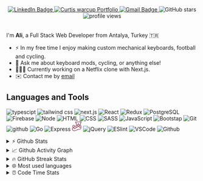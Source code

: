 <div id="header" align="center">
<div id="badges"></div>
	<a href="https://www.linkedin.com/in/curtiswarcup/">
		<img src="https://img.shields.io/badge/LinkedIn-64B3F3?style=for-the-badge&logo=linkedin&logoColor=white" alt="LinkedIn Badge"/>
	</a>
	<a href="https://www.alisen.me/">
		<img src="https://img.shields.io/badge/portfolio-89C5D2?style=for-the-badge&logoColor=white" alt="Curtis warcup Portfolio"/>
	</a>
  <a href="mailto:hello@alisen.me">
		<img src="https://img.shields.io/badge/Gmail-A9D8B3?style=for-the-badge&logo=gmail" alt="Gmail Badge"/>
	</a>
  <img src="https://img.shields.io/github/stars/alikdb?color=%23C2E59B&logo=Github&style=for-the-badge" alt="GitHub stars"/>

<a>
	<img src="https://komarev.com/ghpvc/?username=alikdb&style=for-the-badge&color=89C5D2" alt="profile views"/>
</a>
</div>

<br>
</br>

</div>
I'm <b>Ali</b>, a Full Stack Web Developer from Antalya, Turkey 🇹🇷

- ⚡️ In my free time I enjoy making custom mechanical keyboards, football and cycling.
- 🐶 Ask me about keyboard mods, cycling, or anything else!
- 👨🏼‍💻 Currently working on a Netflix clone with Next.js.
- ✉️ Contact me by [email]('hello@alisen.me')

## Languages and Tools

<p>
  <img title="typescript" width="25px" src="https://cdn.jsdelivr.net/gh/devicons/devicon/icons/typescript/typescript-original.svg" alt="typescipt" />
  <img title="TailwindCSS" width="25px" src="https://cdn.jsdelivr.net/gh/devicons/devicon/icons/tailwindcss/tailwindcss-plain.svg" alt="tailwind css" />
  <img title="Nextjs" width="25px" src="https://imgur.com/hPofQoP.png" alt="next.js" />
  <img title="React" width="25px" src="https://cdn.jsdelivr.net/gh/devicons/devicon/icons/react/react-original.svg" alt="React" />
  <img title="redux" width="25px" src="https://cdn.jsdelivr.net/gh/devicons/devicon/icons/redux/redux-original.svg" alt="Redux" />
  <img title="postgresql" width="25px" src="https://cdn.jsdelivr.net/gh/devicons/devicon/icons/postgresql/postgresql-original.svg" alt="PostgreSQL" />
  <img title="Firebase" width="25px" src="https://i.imgur.com/ySmf4g5.png" alt="Firebase" />
  <img title="Node.js" width="25px" src="https://cdn.jsdelivr.net/gh/devicons/devicon/icons/nodejs/nodejs-original.svg" alt="Node" />
  <img title="HTML5" width="25px" src="https://cdn.jsdelivr.net/gh/devicons/devicon/icons/html5/html5-original.svg" alt="HTML" />
  <img title="CSS3" width="25px" src="https://cdn.jsdelivr.net/gh/devicons/devicon/icons/css3/css3-original.svg" alt="CSS" />
  <img title="Sass" width="25px" src="https://cdn.jsdelivr.net/gh/devicons/devicon/icons/sass/sass-original.svg" alt="SASS" />
  <img title="JavaScript" width="25px" src="https://cdn.jsdelivr.net/gh/devicons/devicon/icons/javascript/javascript-original.svg" alt="JavaScript" />
  <img title="bootstrap" width="25px" src="https://img.icons8.com/color/48/000000/bootstrap.png" alt="Bootstap" />                    
  <img title="Git" width="25px" src="https://cdn.jsdelivr.net/gh/devicons/devicon/icons/git/git-original.svg" alt="Git" />
  <img title="GitHub" width="25px" src="https://user-images.githubusercontent.com/3369400/139448065-39a229ba-4b06-434b-bc67-616e2ed80c8f.png#gh-light-mode-only" alt="github" />
  <img title="go" width="25px" src="https://cdn.jsdelivr.net/gh/devicons/devicon/icons/go/go-original.svg" alt="Go" />       
  <img title="express" width="25px" src="https://cdn.jsdelivr.net/gh/devicons/devicon/icons/express/express-original.svg#gh-light-mode-only" alt="Express" />            
  <img title="jets" width="25px" src="https://raw.githubusercontent.com/devicons/devicon/1119b9f84c0290e0f0b38982099a2bd027a48bf1/icons/jest/jest-plain.svg" alt="Test" />
  <img title="jquery" width="25px" src="https://cdn.jsdelivr.net/gh/devicons/devicon/icons/jquery/jquery-original.svg" alt="jQuery" />
  <img title="eslint" width="25px" src="https://cdn.jsdelivr.net/gh/devicons/devicon/icons/eslint/eslint-original.svg#gh-dark-mode-only" alt="ESlint" />
  <img title="Visual Studio Code" width="25px" src="https://cdn.jsdelivr.net/gh/devicons/devicon/icons/vscode/vscode-original.svg" alt="VSCode" />
  <img title="GitHub" width="25px" src="https://user-images.githubusercontent.com/3369400/139447912-e0f43f33-6d9f-45f8-be46-2df5bbc91289.png#gh-dark-mode-only" alt="Github" /> 
</p>
  
<details>
  <summary>⚡ Github Stats</summary>
  <br>
  <img src="https://github-readme-stats.vercel.app/api?username=alikdb&theme=tokyonight&show_icons=true" alt="Curtis Warcups Github Stats" />
</details>

<details>
  <summary>📈 Github Activity Graph</summary>
  <br>
  <img src="https://github-readme-activity-graph.cyclic.app/graph?username=alikdb&theme=tokyo-night" alt="Oops, something went wrong with Activity Graph" />
</details>

<details>
  <summary>🔥 GitHub Streak Stats</summary>
  <br>
  <img src="https://streak-stats.demolab.com/?user=alikdb&theme=tokyonight" alt="Oops, something went wrong with Github streaks stats. Sorry!" />
</details>

<details>
  <summary>🌐 Most used languages</summary>
  <br>
  <img src="https://github-readme-stats.vercel.app/api/top-langs/?username=alikdb&theme=tokyonight" alt="Oops, something went wrong with most used languages graph. Sorry!" />
</details>

<details>
<summary>
⏰ Code Time Stats
</summary>
<br>

<!--START_SECTION:waka-->

📊 **This Week I Spent My Time On**

<!--END_SECTION:waka-->

</detail>

<div align="center"><img src="https://spotify-github-profile.vercel.app/api/view?uid=0x4h596fd5b4nqciek25un4xy&cover_image=true&theme=novatorem&show_offline=false&background_color=000000&bar_color=000000&bar_color_cover=true" /></div>
